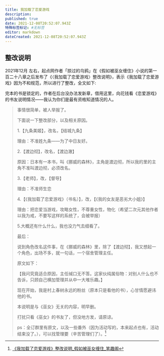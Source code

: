 ```yaml
---
title: 我加载了恋爱游戏
description:
published: true
date: 2021-12-08T20:52:07.943Z
特殊标签标记: #无标签
editor: markdown
dateCreated: 2021-12-08T20:52:07.943Z
---
```


## 整改说明

2021年12月 左右，起点网作者「掠过的乌鸦」在《假如被巫女缠住》小说的第一百二十八章之后发布了《〈我加载了恋爱游戏〉整改说明》，表示《我加载了恋爱游戏》因为不和规范，所以进行了整改，全文如下:

完本的书是锁定的，作者在后台没办法发新章，借用这里，向花钱看《恋爱游戏》的书友说明情况——我认为你们是最有资格知道情况的人。

> 事情很简单，被人举报了。
>
> 下面说一下整改部分，以及相关原因。
>
> 1.【九条美姬】，改名，【结城九条】
>
> 理由：不准姓九条——为了中日友好。
>
> 2.【渡边彻】，改名，【渡边澈】
>
> 原因：日本有一本书，叫《挪威的森林》，主角是渡边彻，所以我的里的主角不准叫渡边彻，必须改名。
>
> 3.【老师】，改，【督导】
>
> 理由：不准师生恋
>
> 4.【《我加载了恋爱游戏》（书名）】，改，【《我的女友是恶劣大小姐》】
>
> 理由：把恋爱当游戏，攻略女性，不尊重女性，物化（希望二次元其他作者以我为戒，不要写这样的系统了，会被举报）
>
> 5.大概还有什么什么，我也没力气去细看了。
>
> 最后：
>
> 说到角色改名这件事，在《挪威的森林》里，除了【渡边彻】，我又想起一个角色，出场不多，就一句话，一个宿舍管理主任。
>
> 原文如下：
>
> 【我问究竟适合原因，主任缄口无不答。这家伙纯属俗物：对别人什么也不告诉，只顾自己横加管理并从中一大堆乐趣。】
>
> 现在开始，我是村上春树永远的粉丝（原本只是看他的书），心甘情愿避讳他的书。
>
> 本说明是与《巫女》无关的内容，明早删。
>
> 打扰只看《巫女》的书友了，但没地方发，请原谅。
>
> ps：全订群里有原文，以及一些番外（因为活动写的，本来起点也有，活动结束没了。），可以找管理要（辛苦管理们了）。[^2869]

[^2869]: [《我加载了恋爱游戏》整改说明_假如被巫女缠住_笔趣阁](https://web.archive.org/web/20211208022756/http://www.guibuyuy.org/56/56375/28696680.html)
